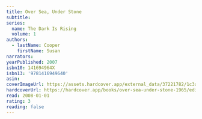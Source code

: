 ```yaml
---
title: Over Sea, Under Stone
subtitle:
series:
  name: The Dark Is Rising
  volume: 1
authors:
  - lastName: Cooper
    firstName: Susan
narrators:
yearPublished: 2007
isbn10: 141694964X
isbn13: '9781416949640'
asin:
coverImageUrl: https://assets.hardcover.app/external_data/37221782/1c3aeb76f9319e4e2f342e3e39186e0933e6697b.jpeg
hardcoverUrl: https://hardcover.app/books/over-sea-under-stone-1965/editions/23179200
read: 2008-01-01
rating: 3
reading: false
---
```

